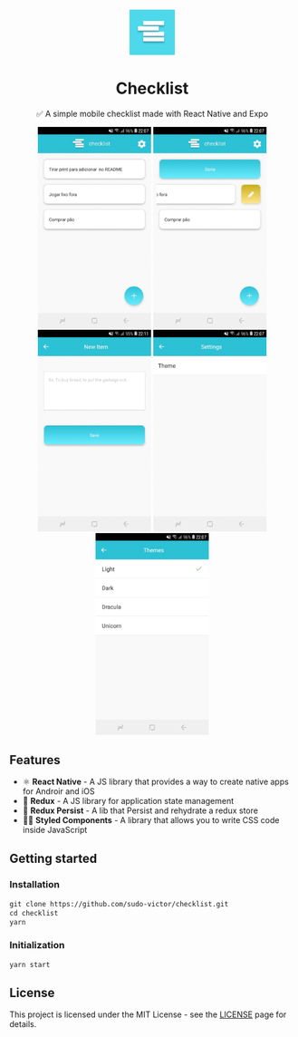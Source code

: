 <p align="center">
<br>
    <img src="./assets/icon.png" alt="checklist" width="80">
<br>
<h1 align="center">
    Checklist
</h1>
</p>

<p align="center">✅ A simple mobile checklist made with React Native and Expo</p>

<div align="center">
<img src="./assets/prints/light-home-1.jpeg" alt="checklist" width="200">
<img src="./assets/prints/light-home-2.jpeg" alt="checklist" width="200">
<img src="./assets/prints/light-form.jpeg" alt="checklist" width="200">
<img src="./assets/prints/light-settings.jpeg" alt="checklist" width="200">
<img src="./assets/prints/light-themes.jpeg" alt="checklist" width="200">
</div>



## Features

-   ⚛ **React Native** - A JS library that provides a way to create native apps for Androir and iOS
-   🔄 **Redux** - A JS library for application state management
-   🔄 **Redux Persist** - A lib that Persist and rehydrate a redux store
-   💅🏿 **Styled Components** - A library that allows you to write CSS code inside JavaScript

## Getting started

### Installation

```
git clone https://github.com/sudo-victor/checklist.git
cd checklist
yarn
```

### Initialization

```
yarn start
```

## License

This project is licensed under the MIT License - see the [LICENSE](https://opensource.org/licenses/MIT) page for details.
